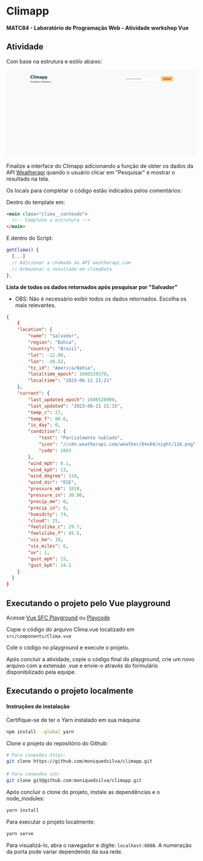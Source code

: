 # Climapp

**MATC84 - Laboratório de Programação Web  - Atividade workshop Vue**

## Atividade
Com base na estrutura e estilo abaixo:

![Climapp](./src/assets/image.png)

Finalize a interface do Climapp adicionando a função de obter os dados da API [Weatherapi](https://www.weatherapi.com/) quando o usuário clicar em "Pesquisar" e mostrar o resultado na tela.

Os locais para completar o código estão indicados pelos comentários:

Dentro do template em:

```html
<main class="clima__conteudo">
  <!-- Complete a estrutura -->
</main>
```
E dentro do Script:
```js
getClima() {
  [...]
  // Adicionar a chamada da API weatherapi.com
  // Armazenar o resultado em climaData
},
```
**Lista de todos os dados retornados após pesquisar por "Salvador"**

* OBS: Não é necessário exibir todos os dados retornados. Escolha os mais relevantes.

```json
{
    {
    "location": {
        "name": "Salvador",
        "region": "Bahia",
        "country": "Brazil",
        "lat": -12.98,
        "lon": -38.52,
        "tz_id": "America/Bahia",
        "localtime_epoch": 1686529270,
        "localtime": "2023-06-11 21:21"
    },
    "current": {
        "last_updated_epoch": 1686528900,
        "last_updated": "2023-06-11 21:15",
        "temp_c": 27,
        "temp_f": 80.6,
        "is_day": 0,
        "condition": {
            "text": "Parcialmente nublado",
            "icon": "//cdn.weatherapi.com/weather/64x64/night/116.png",
            "code": 1003
        },
        "wind_mph": 8.1,
        "wind_kph": 13,
        "wind_degree": 110,
        "wind_dir": "ESE",
        "pressure_mb": 1018,
        "pressure_in": 30.06,
        "precip_mm": 0,
        "precip_in": 0,
        "humidity": 74,
        "cloud": 25,
        "feelslike_c": 29.7,
        "feelslike_f": 85.5,
        "vis_km": 10,
        "vis_miles": 6,
        "uv": 1,
        "gust_mph": 15,
        "gust_kph": 24.1
    }
  }
}
```

## Executando o projeto pelo Vue playground
Acesse [Vue SFC Playground](https://play.vuejs.org) ou [Playcode](https://playcode.io/vue)

Copie o código do arquivo Clima.vue localizado em `src/components/Clima.vue` 

Cole o código no playground e execute o projeto.

Após concluir a atividade, copie o código final do playground, crie um novo arquivo com a extensão .vue e envie-o através do formulário disponibilizado pela equipe.

## Executando o projeto localmente
#### Instruções de instalação

Certifique-se de ter o Yarn instalado em sua máquina:

```bash
npm install --global yarn
```

Clone o projeto do repositório do Github:

```bash
# Para conexões https:
git clone https://github.com/moniquedsilva/climapp.git

# Para conexões ssh:
git clone git@github.com:moniquedsilva/climapp.git
```

Após concluir o clone do projeto, instale as dependências e o node_modules:

```bash
yarn install
```

Para executar o projeto localmente:

```bash
yarn serve
```

Para visualizá-lo, abra o navegador e digite: `localhost:8080`. A numeração da porta pode variar dependendo da sua rede.